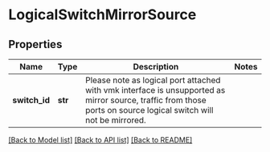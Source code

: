 # LogicalSwitchMirrorSource

## Properties
Name | Type | Description | Notes
------------ | ------------- | ------------- | -------------
**switch_id** | **str** | Please note as logical port attached with vmk interface is unsupported as mirror source, traffic from those ports on source logical switch will not be mirrored.  | 

[[Back to Model list]](../README.md#documentation-for-models) [[Back to API list]](../README.md#documentation-for-api-endpoints) [[Back to README]](../README.md)

